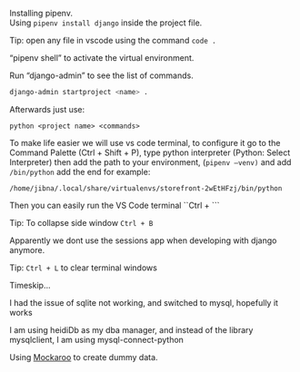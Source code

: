 

Installing pipenv.  
Using `pipenv install django` inside the project file.

Tip: open any file in vscode using the command `code .`

“pipenv shell” to activate the virtual environment.

Run “django-admin” to see the list of commands.

```bash
django-admin startproject <name> .  
```

Afterwards just use:

```shell
python <project name> <commands>
```
  
To make life easier we will use vs code terminal, to configure it go to the Command Palette (Ctrl + Shift + P), type python interpreter (Python: Select Interpreter) then add the path to your environment, (`pipenv –venv)` and add `/bin/python` add the end for example: 

```path
/home/jibna/.local/share/virtualenvs/storefront-2wEtHFzj/bin/python
 ```

Then you can easily run the VS Code terminal ``Ctrl + \```

Tip: To collapse side window `Ctrl + B`

Apparently we dont use the sessions app when developing with django anymore.

Tip: `Ctrl + L`  to clear terminal windows

Timeskip…

I had the issue of sqlite not working, and switched to mysql, hopefully it works

I am using heidiDb as my dba manager, and instead of the library mysqlclient, I am using mysql-connect-python

Using [Mockaroo](https://www.mockaroo.com/) to create dummy data.